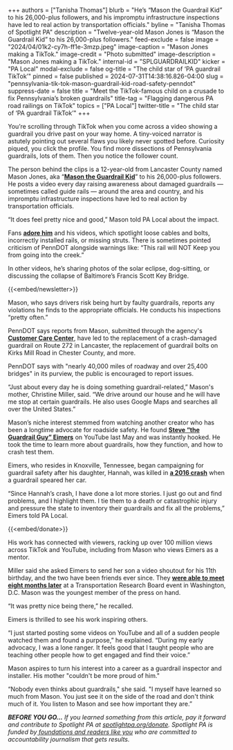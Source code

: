 +++
authors = ["Tanisha Thomas"]
blurb = "He’s “Mason the Guardrail Kid” to his 26,000-plus followers, and his impromptu infrastructure inspections have led to real action by transportation officials."
byline = "Tanisha Thomas of Spotlight PA"
description = "Twelve-year-old Mason Jones is “Mason the Guardrail Kid” to his 26,000-plus followers."
feed-exclude = false
image = "2024/04/01k2-cy7h-ff1e-3mzp.jpeg"
image-caption = "Mason Jones making a TikTok."
image-credit = "Photo submitted"
image-description = "Mason Jones making a TikTok."
internal-id = "SPLGUARDRAILKID"
kicker = "PA Local"
modal-exclude = false
og-title = "The child star of ‘PA guardrail TikTok’"
pinned = false
published = 2024-07-31T14:38:16.826-04:00
slug = "pennsylvania-tik-tok-mason-guardrail-kid-road-safety-penndot"
suppress-date = false
title = "Meet the TikTok-famous child on a crusade to fix Pennsylvania’s broken guardrails"
title-tag = "Flagging dangerous PA road railings on TikTok"
topics = ["PA Local"]
twitter-title = "The child star of ‘PA guardrail TikTok’"
+++

You’re scrolling through TikTok when you come across a video showing a guardrail you drive past on your way home. A tiny-voiced narrator is astutely pointing out several flaws you likely never spotted before. Curiosity piqued, you click the profile. You find more dissections of Pennsylvania guardrails, lots of them. Then you notice the follower count.

The person behind the clips is a 12-year-old from Lancaster County named Mason Jones, aka “<a href="https://www.tiktok.com/@masontheguardrailkid"><strong>Mason the Guardrail Kid</strong></a>” to his 26,000-plus followers. He posts a video every day raising awareness about damaged guardrails — sometimes called guide rails — around the area and country, and his impromptu infrastructure inspections have led to real action by transportation officials.

“It does feel pretty nice and good,” Mason told PA Local about the impact.

Fans <a href="https://x.com/anniierau/status/1777044435986973146?s=12&amp;t=VkdP4AfVrcpK9-mOnTKyAw"><strong>adore him</strong></a> and his videos, which spotlight loose cables and bolts, incorrectly installed rails, or missing struts. There is sometimes pointed criticism of PennDOT alongside warnings like: “This rail will NOT Keep you from going into the creek.”

In other videos, he’s sharing photos of the solar eclipse, dog-sitting, or discussing the collapse of Baltimore’s Francis Scott Key Bridge.

{{<embed/newsletter>}}

Mason, who says drivers risk being hurt by faulty guardrails, reports any violations he finds to the appropriate officials. He conducts his inspections “pretty often.”

PennDOT says reports from Mason, submitted through the agency&#39;s <a href="https://customercare.penndot.gov/eCCC/eCCC.nsf"><strong>Customer Care Center</strong></a>, have led to the replacement of a crash-damaged guardrail on Route 272 in Lancaster, the replacement of guardrail bolts on Kirks Mill Road in Chester County, and more.

PennDOT says with &#34;nearly 40,000 miles of roadway and over 25,400 bridges&#34; in its purview, the public is encouraged to report issues.

“Just about every day he is doing something guardrail-related,” Mason&#39;s mother, Christine Miller, said. “We drive around our house and he will have me stop at certain guardrails. He also uses Google Maps and searches all over the United States.”

Mason’s niche interest stemmed from watching another creator who has been a longtime advocate for roadside safety. He found <a href="https://www.youtube.com/@TheGuardrailGuy"><strong>Steve “the Guardrail Guy” Eimers</strong></a> on YouTube last May and was instantly hooked. He took the time to learn more about guardrails, how they function, and how to crash test them.

Eimers, who resides in Knoxville, Tennessee, began campaigning for guardrail safety after his daughter, Hannah, was killed in <a href="https://www.whas11.com/article/news/investigations/focus/guardrail-safety-focus-frankenstein-crash-dangerous-kentucky-indiana/417-93f42a2e-4f31-42a8-9e66-8e0cd909afcf"><strong>a 2016 crash</strong></a> when a guardrail speared her car.

“Since Hannah’s crash, I have done a lot more stories. I just go out and find problems, and I highlight them. I tie them to a death or catastrophic injury and pressure the state to inventory their guardrails and fix all the problems,” Eimers told PA Local.

{{<embed/donate>}}

His work has connected with viewers, racking up over 100 million views across TikTok and YouTube, including from Mason who views Eimers as a mentor.

Miller said she asked Eimers to send her son a video shoutout for his 11th birthday, and the two have been friends ever since. They <a href="https://www.tiktok.com/@realguardrailguy/video/7322445937006218527"><strong>were able to meet eight months later</strong></a> at a Transportation Research Board event in Washington, D.C. Mason was the youngest member of the press on hand.

“It was pretty nice being there,” he recalled.

Eimers is thrilled to see his work inspiring others.

“I just started posting some videos on YouTube and all of a sudden people watched them and found a purpose,” he explained. “During my early advocacy, I was a lone ranger. It feels good that I taught people who are teaching other people how to get engaged and find their voice.”

Mason aspires to turn his interest into a career as a guardrail inspector and installer. His mother &#34;couldn&#39;t be more proud of him.&#34;

“Nobody even thinks about guardrails,&#34; she said. &#34;I myself have learned so much from Mason. You just see it on the side of the road and don&#39;t think much of it. You listen to Mason and see how important they are.”

<strong><em>BEFORE YOU GO…</em></strong><em> If you learned something from this article, pay it forward and contribute to Spotlight PA at </em><a href="https://www.spotlightpa.org/donate"><em>spotlightpa.org/donate</em></a><em>. Spotlight PA is funded by</em><a href="https://www.spotlightpa.org/support"><em> foundations and readers like you</em></a><em> who are committed to accountability journalism that gets results.</em>

